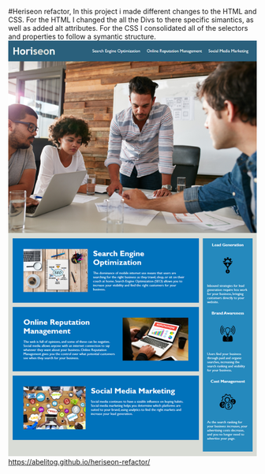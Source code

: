 #Heriseon refactor, In this project i made different changes to the HTML and CSS. For the HTML I changed the all the Divs to there specific simantics, as well as added alt attributes. For the CSS I consolidated all of the selectors and properties to follow a symantic structure.
![heriseon](./assets/01-html-css-git-homework-demo.png)
https://abelitog.github.io/heriseon-refactor/
